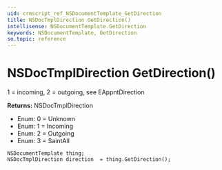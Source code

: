 ```yaml
---
uid: crmscript_ref_NSDocumentTemplate_GetDirection
title: NSDocTmplDirection GetDirection()
intellisense: NSDocumentTemplate.GetDirection
keywords: NSDocumentTemplate, GetDirection
so.topic: reference
---
```


# NSDocTmplDirection GetDirection()

1 = incoming, 2 = outgoing, see EAppntDirection

**Returns:** NSDocTmplDirection

* Enum: 0 = Unknown 
* Enum: 1 = Incoming 
* Enum: 2 = Outgoing 
* Enum: 3 = SaintAll 

```crmscript
NSDocumentTemplate thing;
NSDocTmplDirection direction  = thing.GetDirection();
```

